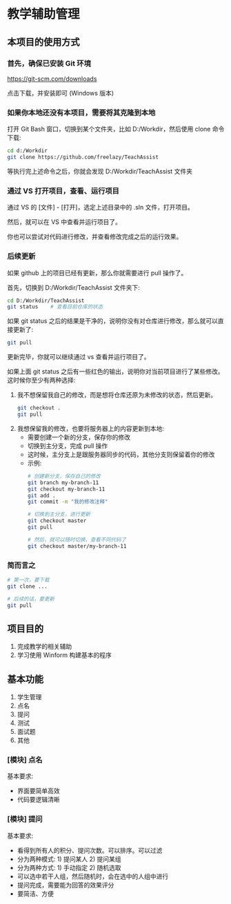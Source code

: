 # 教学辅助管理

## 本项目的使用方式
### 首先，确保已安装 Git 环境

https://git-scm.com/downloads

点击下载，并安装即可 (Windows 版本)

### 如果你本地还没有本项目，需要将其克隆到本地

打开 Git Bash 窗口，切换到某个文件夹，比如 D:/Workdir，然后使用 clone 命令下载:
```sh
cd d:/Workdir
git clone https://github.com/freelazy/TeachAssist
```

等执行完上述命令之后，你就会发现 D:/Workdir/TeachAssist 文件夹

### 通过 VS 打开项目，查看、运行项目

通过 VS 的 [文件] - [打开]，选定上述目录中的 .sln 文件，打开项目。

然后，就可以在 VS 中查看并运行项目了。

你也可以尝试对代码进行修改，并查看修改完成之后的运行效果。

### 后续更新

如果 github 上的项目已经有更新，那么你就需要进行 pull 操作了。

首先，切换到 D:/Workdir/TeachAssist 文件夹下:
```sh
cd D:/Workdir/TeachAssist
git status    # 查看目前仓库的状态
```

如果 git status 之后的结果是干净的，说明你没有对仓库进行修改，那么就可以直接更新了:
```sh
git pull
```

更新完毕，你就可以继续通过 vs 查看并运行项目了。

如果上面 git status 之后有一些红色的输出，说明你对当前项目进行了某些修改。
这时候你至少有两种选择:
1. 我不想保留我自己的修改，而是想将仓库还原为未修改的状态，然后更新。
   ```sh
   git checkout .
   git pull
   ```
2. 我想保留我的修改，也要将服务器上的内容更新到本地:
   - 需要创建一个新的分支，保存你的修改
   - 切换到主分支，完成 pull 操作
   - 这时候，主分支上是跟服务器同步的代码，其他分支则保留着你的修改
   - 示例:
	 ```sh
	 # 创建新分支，保存自己的修改
	 git branch my-branch-11
	 git checkout my-branch-11
	 git add .
	 git commit -m "我的修改注释"

	 # 切换到主分支，进行更新
	 git checkout master
	 git pull

	 # 然后，就可以随时切换，查看不同代码了
	 git checkout master/my-branch-11
	 ```

### 简而言之

```sh
# 第一次，要下载
git clone ...

# 后续的话，要更新
git pull
```

## 项目目的

1. 完成教学的相关辅助
2. 学习使用 Winform 构建基本的程序

## 基本功能

1. 学生管理
2. 点名
3. 提问
4. 测试
5. 面试题
6. 其他

### [模块] 点名

基本要求:
- 界面要简单高效
- 代码要逻辑清晰

### [模块] 提问

基本要求:
- 看得到所有人的积分、提问次数。可以排序。可以过滤
- 分为两种模式: 1) 提问某人 2) 提问某组
- 分为两种方式: 1) 手动指定 2) 随机选取
- 可以选中若干人组，然后随机时，会在选中的人组中进行
- 提问完成，需要能为回答的效果评分
- 要简洁、方便
